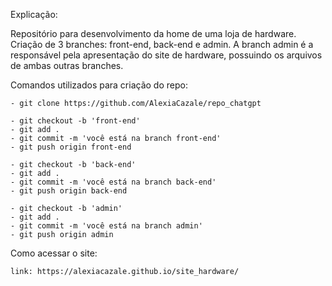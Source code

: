 Explicação:

Repositório para desenvolvimento da home de uma loja de hardware.
Criação de 3 branches: front-end, back-end e admin. 
A branch admin é a responsável pela apresentação do site de hardware, possuindo os arquivos de ambas outras branches.

Comandos utilizados para criação do repo:

	- git clone https://github.com/AlexiaCazale/repo_chatgpt

	- git checkout -b 'front-end'
	- git add .
	- git commit -m 'você está na branch front-end'
	- git push origin front-end

	- git checkout -b 'back-end'
	- git add .
	- git commit -m 'você está na branch back-end'
	- git push origin back-end

	- git checkout -b 'admin'
	- git add .
	- git commit -m 'você está na branch admin'
	- git push origin admin


Como acessar o site: 

	link: https://alexiacazale.github.io/site_hardware/
